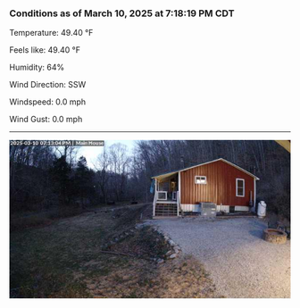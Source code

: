### Conditions as of March 10, 2025 at 7:18:19 PM CDT 

Temperature: 49.40 &deg;F

Feels like: 49.40 &deg;F

Humidity: 64%

Wind Direction: SSW

Windspeed: 0.0 mph

Wind Gust: 0.0 mph

---

<img src="./images/latest.jpeg"/>

